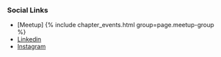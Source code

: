 

### Social Links
* [Meetup] {% include chapter_events.html group=page.meetup-group %}
* [Linkedin](https://www.linkedin.com/company/owasp-mahendra-engineering-college/)
* [Instagram](https://instagram.com/owasp.mec?igshid=YmMyMTA2M2Y=)


